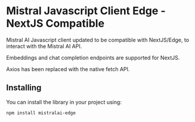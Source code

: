 # Mistral Javascript Client Edge - NextJS Compatible

Mistral AI Javascript client updated to be compatible with NextJS/Edge, to interact with the Mistral AI API.

Embeddings and chat completion endpoints are supported for NextJS.

Axios has been replaced with the native fetch API.

## Installing

You can install the library in your project using:

`npm install mistralai-edge`

